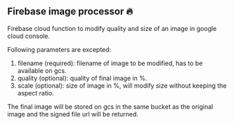 ## Firebase image processor 🔥
 
Firebase cloud function to modify quality and size of an image in google cloud console.
 
Following parameters are excepted:
 
1. filename (required): filename of image to be modified, has to be available on gcs.
2. quality (optional): quality of final image in %.
3. scale (optional): size of image in %, will modify size without keeping the aspect ratio.
 
The final image will be stored on gcs in the same bucket as the original image and the signed file url will be returned.